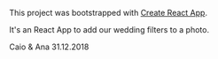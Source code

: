 This project was bootstrapped with [Create React App](https://github.com/facebook/create-react-app).

It's an React App to add our wedding filters to a photo.

Caio & Ana
31.12.2018